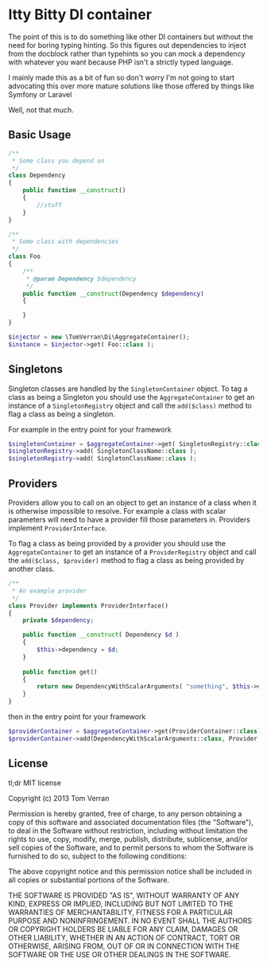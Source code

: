Itty Bitty DI container
=======================

The point of this is to do something like other DI containers but without the need for boring typing hinting.
So this figures out dependencies to inject from the docblock rather than typehints so you can mock a dependency
with whatever you want because PHP isn't a strictly typed language.

I mainly made this as a bit of fun so don't worry I'm not going to start advocating this over more mature solutions
like those offered by things like Symfony or Laravel

Well, not that much.

Basic Usage
-----------

```php
/**
 * Some class you depend on
 */
class Dependency
{
    public function __construct()
    {
        //stuff
    }
}

/**
 * Some class with dependencies
 */
class Foo
{
    /**
     * @param Dependency $dependency
     */
    public function __construct(Dependency $dependency)
    {

    }
}

$injector = new \TomVerran\Di\AggregateContainer();
$instance = $injector->get( Foo::class );
```

Singletons
----------

Singleton classes are handled by the ```SingletonContainer``` object.
To tag a class as being a Singleton you should use the ```AggregateContainer``` to get
an instance of a ```SingletonRegistry``` object and call the ```add($class)``` method
to flag a class as being a singleton.

For example in the entry point for your framework

```php
$singletonContainer = $aggregateContainer->get( SingletonRegistry::class );
$singletonRegistry->add( SingletonClassName::class );
$singletonRegistry->add( SingletonClassName::class );
```

Providers
---------

Providers allow you to call on an object to get an instance of a class
when it is otherwise impossible to resolve. For example a class with scalar parameters
will need to have a provider fill those parameters in. Providers implement ```ProviderInterface```.

To flag a class as being provided by a provider you should use the ```AggregateContainer``` to get
an instance of a ```ProviderRegistry``` object and call the ```add($class, $provider)``` method
to flag a class as being provided by another class.

```php
/**
 * An example provider
 */
class Provider implements ProviderInterface()
{
    private $dependency;

    public function __construct( Dependency $d )
    {
        $this->dependency = $d;
    }
    
    public function get()
    {
        return new DependencyWithScalarArguments( "something", $this->dependency );
    }
}
```
then in the entry point for your framework

```php
$providerContainer = $aggregateContainer->get(ProviderContainer::class);
$providerContainer->add(DependencyWithScalarArguments::class, Provider::class);
```

License
-------

tl;dr MIT license

Copyright (c) 2013 Tom Verran

Permission is hereby granted, free of charge, to any person obtaining a copy
of this software and associated documentation files (the "Software"), to deal
in the Software without restriction, including without limitation the rights
to use, copy, modify, merge, publish, distribute, sublicense, and/or sell
copies of the Software, and to permit persons to whom the Software is
furnished to do so, subject to the following conditions:

The above copyright notice and this permission notice shall be included in
all copies or substantial portions of the Software.

THE SOFTWARE IS PROVIDED "AS IS", WITHOUT WARRANTY OF ANY KIND, EXPRESS OR
IMPLIED, INCLUDING BUT NOT LIMITED TO THE WARRANTIES OF MERCHANTABILITY,
FITNESS FOR A PARTICULAR PURPOSE AND NONINFRINGEMENT. IN NO EVENT SHALL THE
AUTHORS OR COPYRIGHT HOLDERS BE LIABLE FOR ANY CLAIM, DAMAGES OR OTHER
LIABILITY, WHETHER IN AN ACTION OF CONTRACT, TORT OR OTHERWISE, ARISING FROM,
OUT OF OR IN CONNECTION WITH THE SOFTWARE OR THE USE OR OTHER DEALINGS IN
THE SOFTWARE.


